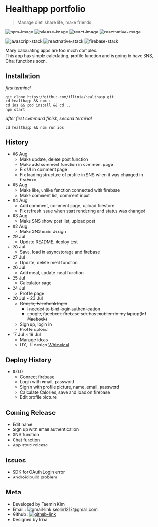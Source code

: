 # Healthapp portfolio
> Manage diet, share life, make friends

![npm-image]
![release-image]
![react-image]
![reactnative-image]

![javascript-stack]
![reactnative-stack]
![firebase-stack]


Many calculating apps are too much complex.<br>
This app has simple calculating, profile function and is going to have SNS, Chat functions soon.

## Installation
*first terminal*
```
git clone https://github.com/illinia/healthapp.git
cd healthapp && npm i
cd ios && pod install && cd ..
npm start
```
*after first command finish, second terminal*
```
cd healthapp && npm run ios
```

## History
* 06 Aug
    * Make update, delete post function
    * Make add comment function in comment page
    * Fix UI in comment page
    * Fix loading structure of profile in SNS when it was changed in firebase
* 05 Aug
    * Make like, unlike function connected with firebase
    * Make comment list, comment input
* 04 Aug
    * Add comment, comment page, upload firestore
    * Fix refresh issue when start rendering and status was changed
* 03 Aug
    * Make SNS show post list, upload post
* 02 Aug
    * Make SNS main design
* 29 Jul
    * Update README, deploy test
* 28 Jul
    * Save, load in asyncstorage and firebase
* 27 Jul
    * Update, delete meal function
* 26 Jul
    * Add meal, update meal function
* 25 Jul
    * Calculator page
* 24 Jul
    * Profile page
* 20 Jul ~ 23 Jul
    * ~~Google, Facebook login~~
        * ~~I needed to bind login authentication~~
        * ~~google, facebook firebase sdk has problem in my laptop(M1 Macbook)~~
    * Sign up, login in
    * Profile upload
* 17 Jul ~ 19 Jul
    * Manage ideas
    * UX, UI design [Whimsical](https://whimsical.com)

## Deploy History
* 0.0.0
    * Connect firebase
    * Login with email, password
    * Signin with profile picture, name, email, password
    * Calculate Calories, save and load on firebase
    * Edit profile picture

## Coming Release
* Edit name
* Sign up with email authentication
* SNS function
* Chat function
* App store release

## Issues
* SDK for OAuth Login error
* Android build problem

## Meta
* Developed by Taemin Kim
* Email : ![gmail-link] seolin1218@gmail.com
* Github : [![github-link]](https://github.com/illinia)
* Designed by Irina

<!-- Markdown link & img dfn's -->
[npm-image]: https://img.shields.io/badge/npm-7.15.1-orange
[release-image]: https://img.shields.io/badge/release-0.0.0-success
[react-image]: https://img.shields.io/badge/React-17.0.1-%2361dafb
[reactnative-image]: https://img.shields.io/badge/ReactNative-0.64.2-%2361dafb
[javascript-stack]: https://img.shields.io/badge/Javascript-yellow?style=flat-square&logo=JavaScript&logoColor=white
[reactnative-stack]: https://img.shields.io/badge/ReactNative-blue?style=flat-square&logo=React&logoColor=white
[firebase-stack]: https://img.shields.io/badge/Firebase-orange?style=flat-square&logo=Firebase&logoColor=white
[gmail-link]: https://img.shields.io/badge/Gmail-red?style=flat-square&logo=Gmail&logoColor=white
[github-link]: https://img.shields.io/badge/Github-black?style=flat-square&logo=GitHub&logoColor=white
